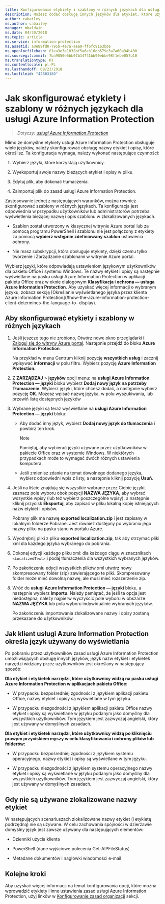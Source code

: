 ```yaml
---
title: Konfigurowanie etykiety i szablony w różnych językach dla usługi Azure Information Protection
description: Możesz dodać obsługę innych języków dla etykiet, które użytkownicy zobaczą na pasku usługi Information Protection i wszystkie szablony, które użytkownicy zobaczą, określając język w zasadach usługi Azure Information Protection i importując tłumaczenia.
author: cabailey
ms.author: cabailey
manager: mbaldwin
ms.date: 04/30/2018
ms.topic: article
ms.service: information-protection
ms.assetid: a0e89fd0-795b-4e7a-aea9-ff6fc9163bde
ms.openlocfilehash: 01ea3e3e1838bf5a6eb16db579e3a7a60a94b430
ms.sourcegitcommit: 7ba9850e5bb07b14741bb90ebbe98f1ebe057b10
ms.translationtype: MT
ms.contentlocale: pl-PL
ms.lasthandoff: 08/23/2018
ms.locfileid: "42803180"
---
```

# <a name="how-to-configure-labels-and-templates-for-different-languages-in-azure-information-protection"></a>Jak skonfigurować etykiety i szablony w różnych językach dla usługi Azure Information Protection

>*Dotyczy: [usługi Azure Information Protection](https://azure.microsoft.com/pricing/details/information-protection)*

Mimo że domyślne etykiety usługi Azure Information Protection obsługuje wiele języków, należy skonfigurować obsługę nazwy etykiet i opisy, które określisz. Ta konfiguracja wymaga, należy wykonać następujące czynności:

1. Wybierz języki, które korzystają użytkownicy. 

2. Wyeksportuj swoje nazwy bieżących etykiet i opisy w pliku.

3. Edytuj plik, aby dokonać tłumaczenia.

4. Zaimportuj plik do zasad usługi Azure Information Protection.

Zastosowanie jednej z następujących warunków, można również skonfigurować szablony w różnych językach. Ta konfiguracja jest odpowiednia w przypadku użytkowników lub administratorów potrzeba wyświetlenia bieżącej nazwę i opis szablonu w zlokalizowanych językach.

- Szablon został utworzony w klasycznej witrynie Azure portal lub za pomocą programu PowerShell i szablonu nie jest połączony z etykiety za pomocą **wybierz wstępnie zdefiniowany szablon** ustawienia ochrony.

- Nie masz subskrypcji, która obsługuje etykiety, dzięki czemu tylko tworzenie i Zarządzanie szablonami w witrynie Azure portal.

Wybierz języki, które odpowiadają ustawieniom językowym użytkowników dla pakietu Office i systemu Windows. Te nazwy etykiet i opisy są następnie wyświetlane na pasku usługi Azure Information Protection w aplikacji pakietu Office oraz w oknie dialogowym **Klasyfikacja i ochrona — usługa Azure Information Protection**. Aby uzyskać więcej informacji o wybranym języku, zobacz sekcję [Określanie wyświetlanego języka przez klienta Azure Information Protection](#how-the-azure-information-protection-client-determines-the-language-to- display). 

## <a name="to-configure-labels-and-templates-for-different-languages"></a>Aby skonfigurować etykiety i szablony w różnych językach

1. Jeśli jeszcze tego nie zrobiono, Otwórz nowe okno przeglądarki i [Zaloguj się do witryny Azure portal](configure-policy.md#signing-in-to-the-azure-portal). Następnie przejdź do bloku **Azure Information Protection**.
    
    Na przykład w menu Centrum kliknij pozycję **wszystkich usług** i zacznij wpisywać **informacji** w polu filtru. Wybierz pozycję **Azure Information Protection**.

2. Z **ZARZĄDZAJ** > **języków** opcji menu: na **usługi Azure Information Protection — języki** bloku wybierz **Dodaj nowy język na potrzeby Tłumaczenie**. Wybierz języki, które chcesz dodać, a następnie wybierz pozycję **OK**. Możesz wpisać nazwę języka, w polu wyszukiwania, lub przewiń listę dostępnych języków

3. Wybrane języki są teraz wyświetlane na **usługi Azure Information Protection — języki** bloku:
    
    - Aby dodać inny język, wybierz **Dodaj nowy język do tłumaczenia** i powtórz ten krok. 
        
        > [!NOTE]
        > Pamiętaj, aby wybierać języki używane przez użytkowników w pakiecie Office oraz w systemie Windows. W niektórych przypadkach może to wymagać dwóch różnych ustawienia komputera.
        
    - Jeśli zmienisz zdanie na temat dowolnego dodanego języka, wybierz odpowiedni wpis z listy, a następnie kliknij pozycję **Usuń**.

4. Jeśli na liście znajdują się wszystkie wybrane przez Ciebie języki, zaznacz pole wyboru obok pozycji **NAZWA JĘZYKA**, aby wybrać wszystkie wpisy (lub też wybierz poszczególne wpisy), a następnie kliknij przycisk **Eksportuj**, aby zapisać w pliku lokalną kopię istniejących nazw etykiet i opisów. 
    
    Pobrany plik ma nazwę **exported localization.zip** i jest zapisany w lokalnym folderze Pobrane. Jest również dostępny po wybraniu jego nazwy pliku na pasku stanu w portalu Azure.

5. Wyodrębnij pliki z pliku **exported localization.zip**, tak aby otrzymać pliki xml dla każdego języka wybranego do pobrania. 

6. Dokonaj edycji każdego pliku xml: dla każdego ciągu w znacznikach `<LocalizedText>` i podaj tłumaczenia dla wszystkich wybranych języków. 

7. Po zakończeniu edycji wszystkich plików xml utwórz nowy skompresowany folder (zip) zawierającego te pliki. Skompresowany folder może mieć dowolną nazwę, ale musi mieć rozszerzenie zip.

8. Wróć do **usługi Azure Information Protection — języki** bloku, a następnie wybierz **importu**. Należy pamiętać, że jeśli ta opcja jest niedostępna, należy najpierw wyczyścić pole wyboru w obszarze **NAZWA JĘZYKA** lub pola wyboru indywidualnie wybranych języków.
    
    Po zakończeniu importowania zlokalizowane nazwy i opisy zostaną przekazane do użytkowników.

## <a name="how-the-azure-information-protection-client-determines-the-language-to-display"></a>Jak klient usługi Azure Information Protection określa język używany do wyświetlania

Po pobraniu przez użytkowników zasad usługi Azure Information Protection umożliwiających obsługę innych języków, język nazw etykiet i etykietek narzędzi widziany przez użytkowników jest określany w następujący sposób:

**Dla etykiet i etykietek narzędzi, które użytkownicy widzą na pasku usługi Azure Information Protection w aplikacjach pakietu Office:**

- W przypadku bezpośredniej zgodności z językiem aplikacji pakietu Office, nazwy etykiet i opisy są wyświetlane w tym języku.

- W przypadku niezgodności z językiem aplikacji pakietu Office nazwy etykiet i opisy są wyświetlane w języku podanym jako domyślny dla wszystkich użytkowników. Tym językiem jest zazwyczaj angielski, który jest używany w domyślnych zasadach.

**Dla etykiet i etykietek narzędzi, które użytkownicy widzą po kliknięciu prawym przyciskiem myszy w celu klasyfikowania i ochrony plików lub folderów:**

- W przypadku bezpośredniej zgodności z językiem systemu operacyjnego, nazwy etykiet i opisy są wyświetlane w tym języku.

- W przypadku niezgodności z językiem systemu operacyjnego nazwy etykiet i opisy są wyświetlane w języku podanym jako domyślny dla wszystkich użytkowników. Tym językiem jest zazwyczaj angielski, który jest używany w domyślnych zasadach.

## <a name="when-localized-label-names-are-not-used"></a>Gdy nie są używane zlokalizowane nazwy etykiet

W następujących scenariuszach zlokalizowane nazwy etykiet (i etykietę podrzędną) nie są używane. W celu zachowania spójności w dzierżawie domyślny język jest zawsze używany dla następujących elementów:

- Dzienniki użycia klienta

- PowerShell (dane wyjściowe polecenia Get-AIPFileStatus)

- Metadane dokumentów i nagłówki wiadomości e-mail


## <a name="next-steps"></a>Kolejne kroki

Aby uzyskać więcej informacji na temat konfigurowania opcji, które można wprowadzić etykiety i inne ustawienia zasad usługi Azure Information Protection, użyj linków w [Konfigurowanie zasad organizacji](configure-policy.md#configuring-your-organizations-policy) sekcji.




